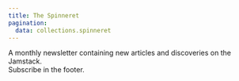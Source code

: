 ```yaml
---
title: The Spinneret
pagination:
  data: collections.spinneret
---
```


A monthly newsletter containing new articles and discoveries on the Jamstack.
<br>
<span class="italic text-lg text-gray-800">Subscribe in the footer.</span>
